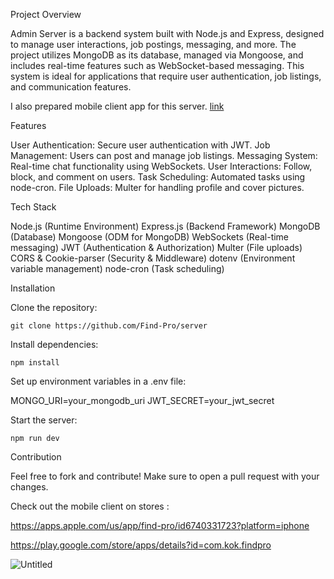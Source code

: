 Project Overview

Admin Server is a backend system built with Node.js and Express, designed to manage user interactions, job postings, messaging, and more. The project utilizes MongoDB as its database, managed via Mongoose, and includes real-time features such as WebSocket-based messaging. This system is ideal for applications that require user authentication, job listings, and communication features.

I also prepared mobile client app for this server.
[link](https://github.com/Find-Pro/mobile)

Features

User Authentication: Secure user authentication with JWT.
Job Management: Users can post and manage job listings.
Messaging System: Real-time chat functionality using WebSockets.
User Interactions: Follow, block, and comment on users.
Task Scheduling: Automated tasks using node-cron.
File Uploads: Multer for handling profile and cover pictures.

Tech Stack

Node.js (Runtime Environment)
Express.js (Backend Framework)
MongoDB (Database)
Mongoose (ODM for MongoDB)
WebSockets (Real-time messaging)
JWT (Authentication & Authorization)
Multer (File uploads)
CORS & Cookie-parser (Security & Middleware)
dotenv (Environment variable management)
node-cron (Task scheduling)

Installation

Clone the repository:
```
git clone https://github.com/Find-Pro/server
```
Install dependencies:
```
npm install
```

Set up environment variables in a .env file:

MONGO_URI=your_mongodb_uri
JWT_SECRET=your_jwt_secret

Start the server:
```
npm run dev
```
Contribution

Feel free to fork and contribute! Make sure to open a pull request with your changes.


Check out the mobile client on stores : 

https://apps.apple.com/us/app/find-pro/id6740331723?platform=iphone


https://play.google.com/store/apps/details?id=com.kok.findpro

![Untitled](https://github.com/user-attachments/assets/6769e53d-7c05-44ef-b435-c90f5e2c3f60)
